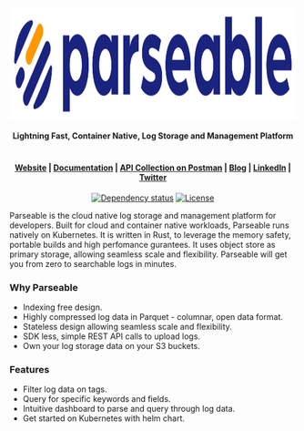 <p align="center">
  <img src="assets/logo.svg" alt="Parseable" width="700" height="200" />
</p>
<p align="center"><b>Lightning Fast, Container Native, Log Storage and Management Platform</b></p>
<h1></h1>

<h4 align="center">
  <a href="https://www.parseable.io" target="_blank">Website</a> |
  <a href="https://docs.parseable.io" target="_blank">Documentation</a> |
  <a href="https://docs.parseable.io" target="_blank">API Collection on Postman</a> |
  <a href="https://blog.parseable.io" target="_blank">Blog</a> |
  <a href="https://www.linkedin.com/company/parseable" target="_blank">LinkedIn</a> |
  <a href="https://twitter.com/parseableio" target="_blank">Twitter</a>
</h4>

<p align="center">
  <a href="https://deps.rs/repo/github/parseablehq/parseable" target="_blank"><img src="https://deps.rs/repo/github/meilisearch/meilisearch/status.svg" alt="Dependency status"></a>
  <a href="https://github.com/parseablehq/parseable/blob/main/LICENSE" target="_blank"><img src="https://img.shields.io/badge/license-AGPL3-informational" alt="License"></a>
</p>

Parseable is the cloud native log storage and management platform for developers. Built for cloud and container native workloads, Parseable runs natively on Kubernetes. It is written in Rust, to leverage the memory safety, portable builds and high perfomance gurantees. It uses object store as primary storage, allowing seamless scale and flexibility. Parseable will get you from zero to searchable logs in minutes.
### Why Parseable

* Indexing free design.
* Highly compressed log data in Parquet - columnar, open data format.
* Stateless design allowing seamless scale and flexibility.
* SDK less, simple REST API calls to upload logs.
* Own your log storage data on your S3 buckets.
### Features

* Filter log data on tags.
* Query for specific keywords and fields.
* Intuitive dashboard to parse and query through log data.
* Get started on Kubernetes with helm chart.
